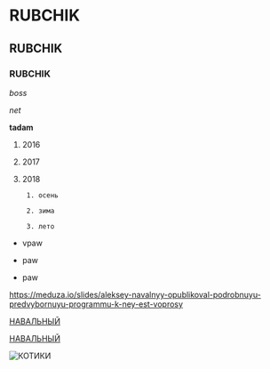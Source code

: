 # RUBCHIK
## RUBCHIK
### RUBCHIK

*boss*

_net_

**tadam**
1. 2016
2. 2017
3. 2018
    
		1. осень 
		
		2. зима
		
		3. лето

* vpaw

+ paw

- paw

<https://meduza.io/slides/aleksey-navalnyy-opublikoval-podrobnuyu-predvybornuyu-programmu-k-ney-est-voprosy>

[НАВАЛЬНЫЙ](https://meduza.io/slides/aleksey-navalnyy-opublikoval-podrobnuyu-predvybornuyu-programmu-k-ney-est-voprosy)

[НАВАЛЬНЫЙ](https://meduza.io/slides/aleksey-navalnyy-opublikoval-podrobnuyu-predvybornuyu-programmu-k-ney-est-voprosy "МОЙ ЛУЧШИЙ ДРУГ")

![КОТИКИ](https://4lapki.com/wp-content/uploads/2017/01/britanskii-kot12.jpg)
